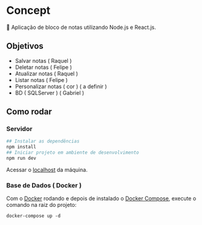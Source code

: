 # Concept

:scroll: Aplicação de bloco de notas utilizando Node.js e React.js.

## Objetivos

- Salvar notas ( Raquel )
- Deletar notas ( Felipe )
- Atualizar notas ( Raquel )
- Listar notas ( Felipe )
- Personalizar notas ( cor ) ( a definir )
- BD ( SQLServer ) ( Gabriel )

## Como rodar

### Servidor
```bash
## Instalar as dependências
npm install
## Iniciar projeto em ambiente de desenvolvimento 
npm run dev
```

Acessar o [localhost](http://localhost:3333) da máquina.

### Base de Dados ( Docker )
Com o [Docker](https://www.docker.com/get-started) rodando e depois de instalado o [Docker Compose](https://docs.docker.com/compose/), execute o comando na raiz do projeto:

``docker-compose up -d``
